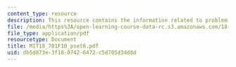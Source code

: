 ```yaml
---
content_type: resource
description: This resource contains the information related to problem set 6.
file: /media/https%3A/open-learning-course-data-rc.s3.amazonaws.com/18-701-algebra-i-fall-2010/db5d873e3f1807426472c5d705d34d8d_MIT18_701F10_pset6.pdf
file_type: application/pdf
resourcetype: Document
title: MIT18_701F10_pset6.pdf
uid: db5d873e-3f18-0742-6472-c5d705d34d8d
---
```

